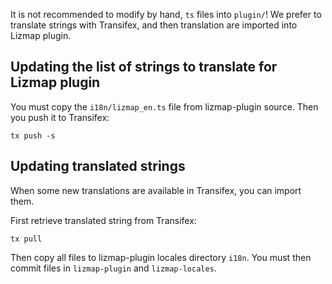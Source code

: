 
It is not recommended to modify by hand, `ts` files into `plugin/`!
We prefer to translate strings with Transifex, and then translation are imported
into Lizmap plugin.

Updating the list of strings to translate for Lizmap plugin
-----------------------------------------------------------

You must copy the `i18n/lizmap_en.ts` file from lizmap-plugin source.
Then you push it to Transifex:

```
tx push -s
```


Updating translated strings
---------------------------

When some new translations are available in Transifex, you can import them.

First retrieve translated string from Transifex:

```
tx pull
```

Then copy all files to lizmap-plugin locales directory `i18n`.
You must then commit files in `lizmap-plugin` and `lizmap-locales`.
